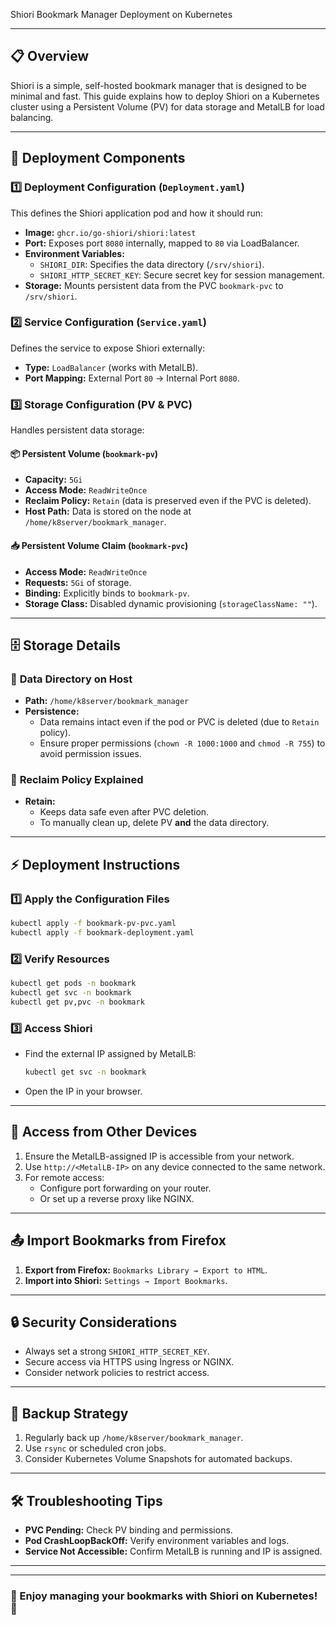 Shiori Bookmark Manager Deployment on Kubernetes
* * *

## 📋 **Overview**

Shiori is a simple, self-hosted bookmark manager that is designed to be minimal and fast. This guide explains how to deploy Shiori on a Kubernetes cluster using a Persistent Volume (PV) for data storage and MetalLB for load balancing.

* * *

## 🚀 **Deployment Components**

### 1️⃣ **Deployment Configuration (`Deployment.yaml`)**

This defines the Shiori application pod and how it should run:

- **Image:** `ghcr.io/go-shiori/shiori:latest`
- **Port:** Exposes port `8080` internally, mapped to `80` via LoadBalancer.
- **Environment Variables:**
    - `SHIORI_DIR`: Specifies the data directory (`/srv/shiori`).
    - `SHIORI_HTTP_SECRET_KEY`: Secure secret key for session management.
- **Storage:** Mounts persistent data from the PVC `bookmark-pvc` to `/srv/shiori`.

### 2️⃣ **Service Configuration (`Service.yaml`)**

Defines the service to expose Shiori externally:

- **Type:** `LoadBalancer` (works with MetalLB).
- **Port Mapping:** External Port `80` → Internal Port `8080`.

### 3️⃣ **Storage Configuration (PV & PVC)**

Handles persistent data storage:

#### 📦 Persistent Volume (`bookmark-pv`)

- **Capacity:** `5Gi`
- **Access Mode:** `ReadWriteOnce`
- **Reclaim Policy:** `Retain` (data is preserved even if the PVC is deleted).
- **Host Path:** Data is stored on the node at `/home/k8server/bookmark_manager`.

#### 📥 Persistent Volume Claim (`bookmark-pvc`)

- **Access Mode:** `ReadWriteOnce`
- **Requests:** `5Gi` of storage.
- **Binding:** Explicitly binds to `bookmark-pv`.
- **Storage Class:** Disabled dynamic provisioning (`storageClassName: ""`).

* * *

## 🗄 **Storage Details**

### 📂 **Data Directory on Host**

- **Path:** `/home/k8server/bookmark_manager`
- **Persistence:**
    - Data remains intact even if the pod or PVC is deleted (due to `Retain` policy).
    - Ensure proper permissions (`chown -R 1000:1000` and `chmod -R 755`) to avoid permission issues.

### 🔐 **Reclaim Policy Explained**

- **Retain:**
    - Keeps data safe even after PVC deletion.
    - To manually clean up, delete PV **and** the data directory.

* * *

## ⚡ **Deployment Instructions**

### 1️⃣ Apply the Configuration Files

```bash
kubectl apply -f bookmark-pv-pvc.yaml
kubectl apply -f bookmark-deployment.yaml
```

### 2️⃣ Verify Resources

```bash
kubectl get pods -n bookmark
kubectl get svc -n bookmark
kubectl get pv,pvc -n bookmark
```

### 3️⃣ Access Shiori

- Find the external IP assigned by MetalLB:
    
    ```bash
    kubectl get svc -n bookmark
    ```
    
- Open the IP in your browser.
    

* * *

## 📲 **Access from Other Devices**

1.  Ensure the MetalLB-assigned IP is accessible from your network.
2.  Use `http://<MetalLB-IP>` on any device connected to the same network.
3.  For remote access:
    - Configure port forwarding on your router.
    - Or set up a reverse proxy like NGINX.

* * *

## 📤 **Import Bookmarks from Firefox**

1.  **Export from Firefox:** `Bookmarks Library → Export to HTML`.
2.  **Import into Shiori:** `Settings → Import Bookmarks`.

* * *

## 🔒 **Security Considerations**

- Always set a strong `SHIORI_HTTP_SECRET_KEY`.
- Secure access via HTTPS using Ingress or NGINX.
- Consider network policies to restrict access.

* * *

## 💾 **Backup Strategy**

1.  Regularly back up `/home/k8server/bookmark_manager`.
2.  Use `rsync` or scheduled cron jobs.
3.  Consider Kubernetes Volume Snapshots for automated backups.

* * *

## 🛠 **Troubleshooting Tips**

- **PVC Pending:** Check PV binding and permissions.
- **Pod CrashLoopBackOff:** Verify environment variables and logs.
- **Service Not Accessible:** Confirm MetalLB is running and IP is assigned.

* * *

* * *

### 🚀 Enjoy managing your bookmarks with Shiori on Kubernetes! 🚀
